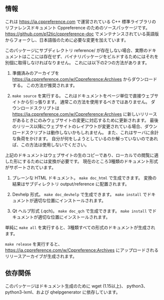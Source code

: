 情報
----

これは <https://ja.cppreference.com> で運営されている C++ 標準ライブラリのリファレンスドキュメント Cppreference のためのソースパッケージです。 <https://github.com/p12tic/cppreference-doc> でメンテナンスされている英語版からフォークし、日本語版のために必要な変更を加えています。

このパッケージにサブディレクトリ reference/ が存在しない場合、実際のドキュメントはここには存在せず、バイナリパッケージをビルドするためにはそれを別個に取得しなければなりません。 これには以下の2つの方法があります。

 1) 準備済みのアーカイブを <https://ja.cppreference.com/w/Cppreference:Archives> からダウンロードする。 この方法が推奨されます。

 2) `make source` を実行する。 これはドキュメントをページ単位で直接ウェブサイトから引っ張ります。 通常この方法を使用するべきではありません。 ダウンロードスクリプトは <https://ja.cppreference.com/w/Cppreference:Archives> に新しいリリースがあるときにのみウェブサイトの変更に対応するために更新されます。 最後のリリース以降にウェブサイトのレイアウトが変更されている場合、ダウンロードスクリプトは動作しないかもしれません。 また、これはサーバに余計な負荷をかけます。 自分が何をしようとしているのか解っていないのであれば、この方法は使用しないでください。

上記のドキュメントはウェブサイトの生のコピーであり、ローカルでの閲覧に適した形にするためには変換が必要です。 現在のところ3種類のドキュメント形式がサポートされています。

 1) プレーンな HTML ドキュメント。 `make doc_html` で生成できます。 変換の結果はサブディレクトリ output/reference に配置されます。

 2) Devhelp 形式。 `make doc_devhelp` で生成できます。 `make install` でドキュメントが適切な位置にインストールされます。

 3) Qt ヘルプ形式 (.qch)。 `make doc_qch` で生成できます。 `make install` でドキュメントが適切な位置にインストールされます。

単純に `make all` を実行すると、3種類すべての形式のドキュメントが生成されます。

`make release` を実行すると、 <https://ja.cppreference.com/w/Cppreference:Archives> にアップロードされるリリースアーカイブが生成されます。

依存関係
--------

このパッケージはドキュメント生成のために wget (1.15以上)、 python3、 python3-lxml、および qhelpgenerator に依存しています。
